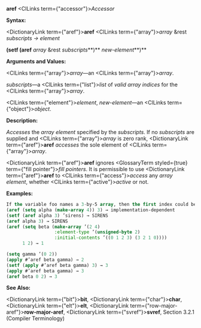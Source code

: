 **aref** <ClLinks  term={"accessor"}><i>Accessor</i></ClLinks> 



**Syntax:** 



<DictionaryLink  term={"aref"}><b>aref</b></DictionaryLink> <ClLinks  term={"array"}><i>array</i></ClLinks> &amp;rest *subscripts → element* 



<!-- **(setf (aref** <ClLinks  term={"array"}><i>array</i></ClLinks> &amp;rest *subscripts***)** *new-element<ClLinks  term={"t"}><b>*)</b></ClLinks>  -->
**(setf (aref** *array* &amp;rest *subscripts***)** *new-element***)** 



**Arguments and Values:** 



<ClLinks  term={"array"}><i>array</i></ClLinks>—an <ClLinks  term={"array"}><i>array</i></ClLinks>. 



*subscripts*—a <ClLinks  term={"list"}><i>list</i></ClLinks> of *valid array indices* for the <ClLinks  term={"array"}><i>array</i></ClLinks>. 



<ClLinks  term={"element"}><i>element</i></ClLinks>, *new-element*—an <ClLinks  term={"object"}><i>object</i></ClLinks>. 



**Description:** 



*Accesses* the *array element* specified by the *subscripts*. If no *subscripts* are supplied and <ClLinks  term={"array"}><i>array</i></ClLinks> is zero rank, <DictionaryLink  term={"aref"}><b>aref</b></DictionaryLink> *accesses* the sole element of <ClLinks  term={"array"}><i>array</i></ClLinks>. 



<DictionaryLink  term={"aref"}><b>aref</b></DictionaryLink> ignores <GlossaryTerm styled={true} term={"fill pointer"}><i>fill pointers</i></GlossaryTerm>. It is permissible to use <DictionaryLink  term={"aref"}><b>aref</b></DictionaryLink> to <ClLinks  term={"access"}><i>access</i></ClLinks> any *array element*, whether <ClLinks  term={"active"}><i>active</i></ClLinks> or not. 



**Examples:**
```lisp
If the variable foo names a 3-by-5 array, then the first index could be 0, 1, or 2, and then second index could be 0, 1, 2, 3, or 4. The array elements can be referred to by using the *function* **aref**; for example, (aref foo 2 1) refers to element (2, 1) of the array. 
(aref (setq alpha (make-array 4)) 3) → implementation-dependent 
(setf (aref alpha 3) ’sirens) → SIRENS 
(aref alpha 3) → SIRENS 
(aref (setq beta (make-array ’(2 4) 
			      :element-type ’(unsigned-byte 2) 
			      :initial-contents ’((0 1 2 3) (3 2 1 0)))) 
      1 2) → 1 

(setq gamma ’(0 2)) 
(apply #’aref beta gamma) → 2 
(setf (apply #’aref beta gamma) 3) → 3 
(apply #’aref beta gamma) → 3 
(aref beta 0 2) → 3 
```
**See Also:** 



<DictionaryLink  term={"bit"}><b>bit</b></DictionaryLink>, <DictionaryLink  term={"char"}><b>char</b></DictionaryLink>, <DictionaryLink  term={"elt"}><b>elt</b></DictionaryLink>, <DictionaryLink  term={"row-major-aref"}><b>row-major-aref</b></DictionaryLink>, <DictionaryLink  term={"svref"}><b>svref</b></DictionaryLink>, Section 3.2.1 (Compiler Terminology) 



